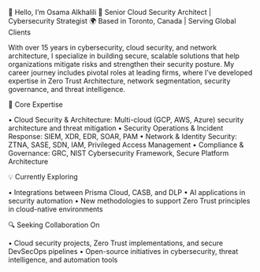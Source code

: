 👋 Hello, I’m Osama Alkhalili
🚀 Senior Cloud Security Architect | Cybersecurity Strategist
🌍 Based in Toronto, Canada | Serving Global Clients

With over 15 years in cybersecurity, cloud security, and network architecture, I specialize in building secure, scalable solutions that help organizations mitigate risks and strengthen their security posture. My career journey includes pivotal roles at leading firms, where I’ve developed expertise in Zero Trust Architecture, network segmentation, security governance, and threat intelligence.

🔑 Core Expertise

• Cloud Security & Architecture: Multi-cloud (GCP, AWS, Azure) security architecture and threat mitigation
• Security Operations & Incident Response: SIEM, XDR, EDR, SOAR, PAM
• Network & Identity Security: ZTNA, SASE, SDN, IAM, Privileged Access Management
• Compliance & Governance: GRC, NIST Cybersecurity Framework, Secure Platform Architecture

💡 Currently Exploring

• Integrations between Prisma Cloud, CASB, and DLP
• AI applications in security automation
• New methodologies to support Zero Trust principles in cloud-native environments

🔍 Seeking Collaboration On

• Cloud security projects, Zero Trust implementations, and secure DevSecOps pipelines
• Open-source initiatives in cybersecurity, threat intelligence, and automation tools
